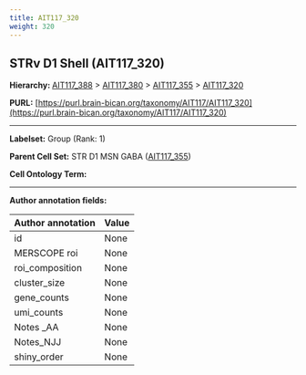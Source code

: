 ```yaml
---
title: AIT117_320
weight: 320
---
```

## STRv D1 Shell (AIT117_320)
<b>Hierarchy: </b>
[AIT117_388](../AIT117_388) >
[AIT117_380](../AIT117_380) >
[AIT117_355](../AIT117_355) >
[AIT117_320](../AIT117_320)

**PURL:** [https://purl.brain-bican.org/taxonomy/AIT117/AIT117_320](https://purl.brain-bican.org/taxonomy/AIT117/AIT117_320)

---


**Labelset:** Group (Rank: 1)

**Parent Cell Set:** STR D1 MSN GABA ([AIT117_355](../AIT117_355))



**Cell Ontology Term:** 

[MARKER GENES.]: #


---

[TRANSFERRED ANNOTATIONS.]: #


[AUTHOR ANNOTATION FIELDS.]: #


**Author annotation fields:**

| Author annotation | Value |
|-------------------|-------|
|id|None|
|MERSCOPE roi|None|
|roi_composition|None|
|cluster_size|None|
|gene_counts|None|
|umi_counts|None|
|Notes _AA|None|
|Notes_NJJ|None|
|shiny_order|None|
